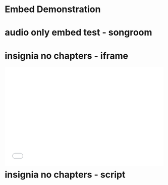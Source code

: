 # Embed Demonstration

<script src="//play.viostream.com/embed/nhedxondzsd9z1"></script>

# audio only embed test - songroom
<script src="//play.viostream.com/embed/w9i3zgb6d7rb9?f=ao"></script>

# insignia no chapters - iframe
<div style="padding-bottom:56.25%; position:relative; display:block; width: 100%"> <iframe width="100%" height="110%" src="//play.viostream.com/iframe/t1brdxdhystq8" referrerpolicy="strict-origin-when-cross-origin" webkitallowfullscreen mozallowfullscreen allowfullscreen frameborder="0" allowfullscreen="" style="position:absolute; top:0; left: 0"></iframe></div>

# insignia no chapters - script
<script src="//play.viostream.com/embed/t1brdxdhystq8"></script>
